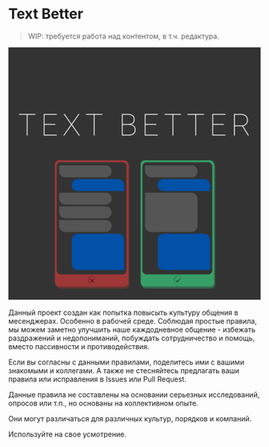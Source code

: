 # Text Better

> WIP: требуется работа над контентом, в т.ч. редактура.

![Logo](src/static/opengraph.png)

Данный проект создан как попытка повысыть культуру общения в месенджерах.
Особенно в рабочей среде. Соблюдая простые правила, мы можем заметно улучшить
наше каждодневное общение - избежать раздражений и недопониманий, побуждать
сотрудничество и помощь, вместо пассивности и противодействия.

Если вы согласны с данными правилами, поделитесь ими с вашими знакомыми и коллегами.
А также не стесняйтесь предлагать ваши правила или исправления в Issues или Pull Request.

Данные правила не составлены на основании серьезных исследований, опросов или т.п.,
но основаны на коллективном опыте.

Они могут различаться для различных культур, порядков и компаний.

Используйте на свое усмотрение.
